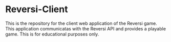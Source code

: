 # Reversi-Client
This is the repository for the client web application of the Reversi game. This application communicatas with the Reversi API and provides a playable game. This is for educational purposes only.
